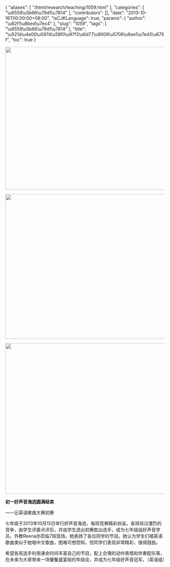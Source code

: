 {
    "aliases": [
        "/html/research/teaching/1059.html"
    ],
    "categories": [
        "\u6559\u5b66\u79d1\u7814"
    ],
    "contributors": [],
    "date": "2013-10-16T00:00:00+08:00",
    "isCJKLanguage": true,
    "params": {
        "author": "\u82f1\u8bed\u7ec4"
    },
    "slug": "1059",
    "tags": [
        "\u6559\u5b66\u79d1\u7814"
    ],
    "title": "\u521d\u4e00\u597d\u58f0\u97f3\u6d77\u9009\u5706\u6ee1\u7ed3\u675f",
    "toc": true
}


<img
    src="https://cdn.tfls.online/mirror/full/20654b66fd194380cb392a55ff64ae404b510f44.jpg"
    style="display:block;margin-left:auto;margin-right:auto;"
    decoding="async"
    fetchpriority="auto"
    loading="lazy"
    height="450"
    width="600"
/>





<img
    src="https://cdn.tfls.online/mirror/full/d3600633c44d3d376d9adca66285150d7f2b6f39.jpg"
    style="display:block;margin-left:auto;margin-right:auto;"
    decoding="async"
    fetchpriority="auto"
    loading="lazy"
    height="455"
    width="600"
/>





<img
    src="https://cdn.tfls.online/mirror/full/85aba94290eab97bd29e4dcff80384d98396879a.jpg"
    style="display:block;margin-left:auto;margin-right:auto;"
    decoding="async"
    fetchpriority="auto"
    loading="lazy"
    height="475"
    width="600"
/>




  





**初一好声音海选圆满结束**




——记英语歌曲大赛初赛




七年级于2013年10月15日举行好声音海选，每班竞赛精彩纷呈。各班经过激烈的竞争，由学生评委点评后，并由学生选出初赛胜出选手，成为七年级组好声音学员。外教Reena亦莅临7班现场，她表扬了各位同学的节目。她认为学生们唱英语歌曲类似于她唱中文歌曲，困难可想而知，但同学们表现非常精彩，值得鼓励。




希望各班选手利用课余时间丰富自己的节目，配上合理的动作表情和伴奏配乐等，在未来为大家带来一场饕餮盛宴般的年级会，并成为七年级好声音冠军。（英语组）




  





  



